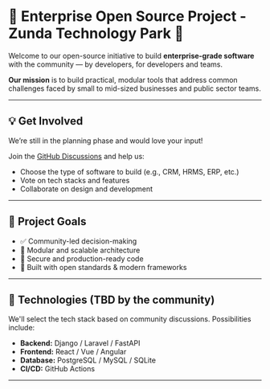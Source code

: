 # 🏢 Enterprise Open Source Project - Zunda Technology Park 🚀

Welcome to our open-source initiative to build **enterprise-grade software** with the community — by developers, for developers and teams.

 **Our mission** is to build practical, modular tools that address common challenges faced by small to mid-sized businesses and public sector teams.

---

## 💡 Get Involved

We’re still in the planning phase and would love your input!

Join the [GitHub Discussions](https://github.com/<your-username>/<repo-name>/discussions) and help us:
- Choose the type of software to build (e.g., CRM, HRMS, ERP, etc.)
- Vote on tech stacks and features
- Collaborate on design and development

---

## 🎯 Project Goals

- ✅ Community-led decision-making
- 🧱 Modular and scalable architecture
- 🔐 Secure and production-ready code
- 🧰 Built with open standards & modern frameworks

---

## 📌 Technologies (TBD by the community)

We'll select the tech stack based on community discussions. Possibilities include:

- **Backend:** Django / Laravel / FastAPI
- **Frontend:** React / Vue / Angular
- **Database:** PostgreSQL / MySQL / SQLite
- **CI/CD:** GitHub Actions

---
